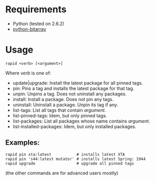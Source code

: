 # Requirements

 * Python (tested on 2.6.2)
 * [python-bitarray](http://pypi.python.org/pypi/bitarray/0.3.2)

# Usage

    rapid <verb> [<argument>]

Where *verb* is one of:

 * update|upgrade: Install the latest package for all pinned tags.
 * pin: Pins a tag and installs the latest package for that tag.
 * unpin: Unpins a tag. Does not uninstall any packages.
 * install: Install a package. Does not pin any tags.
 * uninstall: Uninstall a package. Unpin its tag if any.
 * list-tags: List all tags that contain *argument*.
 * list-pinned-tags: Idem, but only pinned tags.
 * list-packages: List all packages whose name contains *argument*.
 * list-installed-packages: Idem, but only installed packages.

## Examples:

    rapid pin xta:latest           # installs latest XTA
    rapid pin 's44:latest mutator' # installs latest Spring: 1944
    rapid upgrade                  # upgrade all pinned tags

(the other commands are for advanced users mostly)

